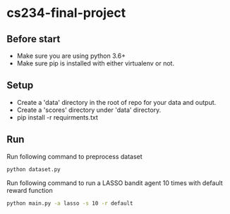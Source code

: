 # cs234-final-project

## Before start

 - Make sure you are using python 3.6+
 - Make sure pip is installed with either virtualenv or not.
 
## Setup

 - Create a 'data' directory in the root of repo for your data and output.
 - Create a 'scores' directory under 'data' directory.
 - pip install -r requirments.txt

## Run

Run following command to preprocess dataset

```sh
python dataset.py
```

Run following command to run a LASSO bandit agent 10 times with default reward function

```sh
python main.py -a lasso -s 10 -r default
```
